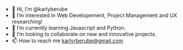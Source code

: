 - 👋 Hi, I’m @karlyberube
- 👀 I’m interested in Web Developement, Project Management and UX researching!
- 🌱 I’m currently learning Javascript and Python.
- 💞️ I’m looking to collaborate on new and innovative projects.
- 📫 How to reach me karlyrberube@gmail.com

<!---
karlyberube/karlyberube is a ✨ special ✨ repository because its `README.md` (this file) appears on your GitHub profile.
You can click the Preview link to take a look at your changes.
--->

